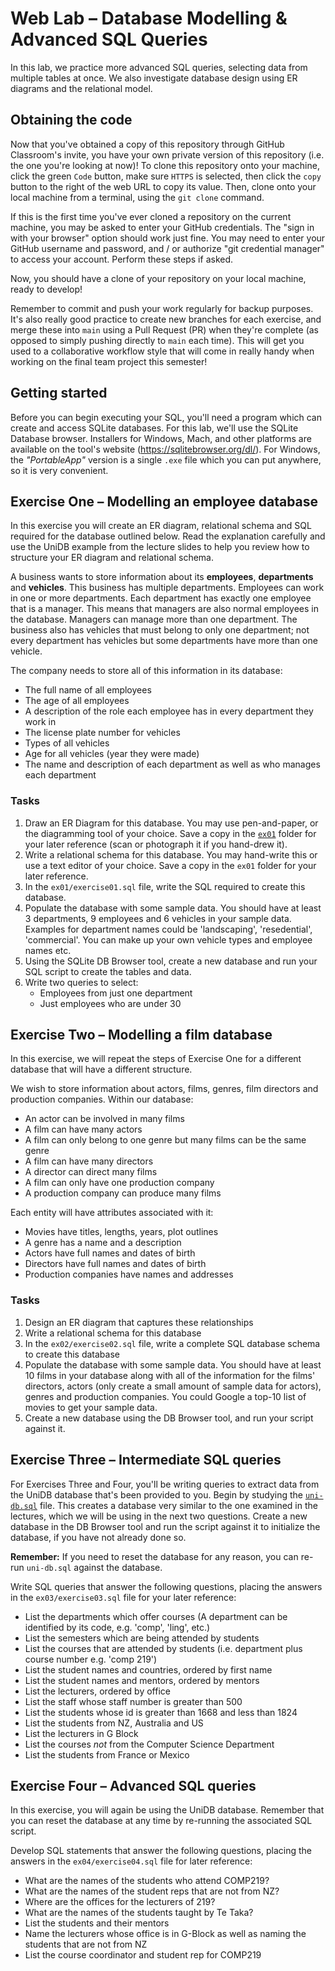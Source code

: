 # Web Lab &ndash; Database Modelling &amp; Advanced SQL Queries
In this lab, we practice more advanced SQL queries, selecting data from multiple tables at once. We also investigate database design using ER diagrams and the relational model.

## Obtaining the code
Now that you've obtained a copy of this repository through GitHub Classroom's invite, you have your own private version of this repository (i.e. the one you're looking at now)! To clone this repository onto your machine, click the green `Code` button, make sure `HTTPS` is selected, then click the `copy` button to the right of the web URL to copy its value. Then, clone onto your local machine from a terminal, using the `git clone` command.

If this is the first time you've ever cloned a repository on the current machine, you may be asked to enter your GitHub credentials. The "sign in with your browser" option should work just fine. You may need to enter your GitHub username and password, and / or authorize "git credential manager" to access your account. Perform these steps if asked.

Now, you should have a clone of your repository on your local machine, ready to develop!

Remember to commit and push your work regularly for backup purposes. It's also really good practice to create new branches for each exercise, and merge these into `main` using a Pull Request (PR) when they're complete (as opposed to simply pushing directly to `main` each time). This will get you used to a collaborative workflow style that will come in really handy when working on the final team project this semester!


## Getting started
Before you can begin executing your SQL, you'll need a program which can create and access SQLite databases. For this lab, we'll use the SQLite Database browser. Installers for Windows, Mach, and other platforms are available on the tool's website (<https://sqlitebrowser.org/dl/>). For Windows, the *"PortableApp"* version is a single `.exe` file which you can put anywhere, so it is very convenient.


## Exercise One &ndash; Modelling an employee database
In this exercise you will create an ER diagram, relational schema and SQL required for the database outlined below. Read the explanation carefully and use the UniDB example from the lecture slides to help you review how to structure your ER diagram and relational schema.

A business wants to store information about its **employees**, **departments** and **vehicles**. This business has multiple departments. Employees can work in one or more departments. Each department has exactly one employee that is a manager. This means that managers are also normal employees in the database. Managers can manage more than one department. The business also has vehicles that must belong to only one department; not every department has vehicles but some departments have more than one vehicle.

The company needs to store all of this information in its database:
- The full name of all employees
- The age of all employees
- A description of the role each employee has in every department they work in
- The license plate number for vehicles
- Types of all vehicles
- Age for all vehicles (year they were made)
- The name and description of each department as well as who manages each department

### Tasks
1. Draw an ER Diagram for this database. You may use pen-and-paper, or the diagramming tool of your choice. Save a copy in the [`ex01`](./exercises/ex01) folder for your later reference (scan or photograph it if you hand-drew it).
2. Write a relational schema for this database. You may hand-write this or use a text editor of your choice. Save a copy in the `ex01` folder for your later reference.
3. In the `ex01/exercise01.sql` file, write the SQL required to create this database.
4. Populate the database with some sample data. You should have at least 3 departments, 9 employees and 6 vehicles in your sample data. Examples for department names could be 'landscaping', 'resedential', 'commercial'. You can make up your own vehicle types and employee names etc.
5. Using the SQLite DB Browser tool, create a new database and run your SQL script to create the tables and data.
6. Write two queries to select:
   - Employees from just one department
   - Just employees who are under 30


## Exercise Two &ndash; Modelling a film database
In this exercise, we will repeat the steps of Exercise One for a different database that will have a different structure. 

We wish to store information about actors, films, genres, film directors and production companies. Within our database:
- An actor can be involved in many films
- A film can have many actors
- A film can only belong to one genre but many films can be the same genre
- A film can have many directors
- A director can direct many films
- A film can only have one production company
- A production company can produce many films

Each entity will have attributes associated with it:
- Movies have titles, lengths, years, plot outlines
- A genre has a name and a description
- Actors have full names and dates of birth
- Directors have full names and dates of birth
- Production companies have names and addresses

### Tasks
1. Design an ER diagram that captures these relationships
2. Write a relational schema for this database
3. In the `ex02/exercise02.sql` file, write a complete SQL database schema to create this database
4. Populate the database with some sample data. You should have at least 10 films in your database along with all of the information for the films' directors, actors (only create a small amount of sample data for actors), genres and production companies. You could Google a top-10 list of movies to get your sample data.
5. Create a new database using the DB Browser tool, and run your script against it.


## Exercise Three &ndash; Intermediate SQL queries
For Exercises Three and Four, you'll be writing queries to extract data from the UniDB database that's been provided to you. Begin by studying the [`uni-db.sql`](./examples/uni-db.sql) file. This creates a database very similar to the one examined in the lectures, which we will be using in the next two questions. Create a new database in the DB Browser tool and run the script against it to initialize the database, if you have not already done so.

**Remember:** If you need to reset the database for any reason, you can re-run `uni-db.sql` against the database.

Write SQL queries that answer the following questions, placing the answers in the `ex03/exercise03.sql` file for your later reference:

- List the departments which offer courses (A department can be identified by its code, e.g. 'comp', 'ling', etc.)
- List the semesters which are being attended by students
- List the courses that are attended by students (i.e. department plus course number e.g. 'comp 219')
- List the student names and countries, ordered by first name
- List the student names and mentors, ordered by mentors
- List the lecturers, ordered by office
- List the staff whose staff number is greater than 500
- List the students whose id is greater than 1668 and less than 1824
- List the students from NZ, Australia and US
- List the lecturers in G Block
- List the courses *not* from the Computer Science Department
- List the students from France or Mexico


## Exercise Four &ndash; Advanced SQL queries
In this exercise, you will again be using the UniDB database. Remember that you can reset the database at any time by re-running the associated SQL script.

Develop SQL statements that answer the following questions, placing the answers in the `ex04/exercise04.sql` file for later reference:

* What are the names of the students who attend COMP219?
* What are the names of the student reps that are not from NZ?
* Where are the offices for the lecturers of 219?
* What are the names of the students taught by Te Taka?
* List the students and their mentors
* Name the lecturers whose office is in G-Block as well as naming the students that are not from NZ
* List the course coordinator and student rep for COMP219
